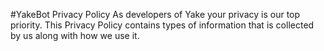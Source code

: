 #YakeBot Privacy Policy
As developers of Yake your privacy is our top priority. This Privacy Policy contains types of information that is collected by us along with how we use it.
